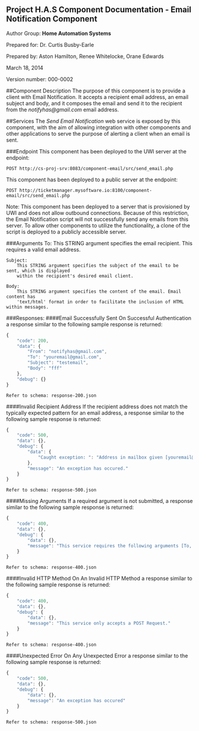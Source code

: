 Project H.A.S Component Documentation - Email Notification Component
---------------------------------------------------------------------
Author Group: **Home Automation Systems**

Prepared for: Dr. Curtis Busby-Earle

Prepared by: Aston Hamilton, Renee Whitelocke, Orane Edwards

March 18, 2014

Version number: 000-0002


##Component Description
The purpose of this component is to provide a client with Email Notification. It accepts a recipient email address, an email subject and body, and it composes the email and send it to the recipient from the _notifyhas@gmail.com_ email address.

##Services
The _Send Email Notification_ web service is exposed by this component, with the aim of allowing integration with other components and other applications to serve the purpose of alerting a client when an email is sent. 
    
###Endpoint
This component has been deployed to the UWI server at the endpoint: 

    POST http://cs-proj-srv:8083/component-email/src/send_email.php

This component has been deployed to a public server at the endpoint: 

    POST http://ticketmanager.mysoftware.io:8100/component-email/src/send_email.php

Note:
This component has been deployed to a server that is provisioned by UWI and does not allow outbound connections.
Because of this restriction, the Email Notification script will not successfully send any emails from this server.
To allow other components to utilize the functionality, a clone of the script is deployed to a publicly accessible server.


###Arguments
    To: 
        This STRING argument specifies the email recipient. This requires a valid email address.

    Subject:
        This STRING argument specifies the subject of the email to be sent, which is displayed 
        within the recipient's desired email client. 

    Body:
        This STRING argument specifies the content of the email. Email content has
        'text/html' format in order to facilitate the inclusion of HTML within messages.
        

###Responses:
####Email Successfully Sent
On Successful Authentication a response similar to the following sample response is returned:
```javascript    
{
    "code": 200,
    "data": {
        "From": "notifyhas@gmail.com",
        "To": "youremail@gmail.com",
        "Subject": "testemail",
        "Body": "fff"
    },
    "debug": {}
}
```
    Refer to schema: response-200.json

####Invalid Recipient Address
If the recipient address does not match the typically expected pattern for an email address, a response similar to the following sample response is returned:
```javascript    
{
    "code": 500,
    "data": {},
    "debug": {
        "data": {
            "Caught exception: ": "Address in mailbox given [youremail@gmail#com] does not comply with RFC 2822, 3.6.2."
        },
        "message": "An exception has occured."
    }
}
```
    Refer to schema: response-500.json

####Missing Arguments
If a required argument is not submitted, a response similar to the following sample response is returned:
```javascript
{
    "code": 400,
    "data": {},
    "debug": {
        "data": {},
        "message": "This service requires the following arguments [To, Body, Subject]. The request body must be formatted as URL-Form-Encoded"
    }
}
```
    Refer to schema: response-400.json
    
####Invalid HTTP Method
On An Invalid HTTP Method a response similar to the following sample response is returned:
```javascript
{
    "code": 400,
    "data": {},
    "debug": {
        "data": {},
        "message": "This service only accepts a POST Request."
    }
}
```
    Refer to schema: response-400.json
    
####Unexpected Error
On Any Unexpected Error a response similar to the following sample response is returned:
```javascript
{
    "code": 500,
    "data": {},
    "debug": {
        "data": {},
        "message": "An exception has occured"
    }
}
```
    Refer to schema: response-500.json
    
    
